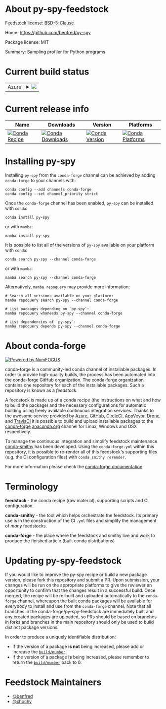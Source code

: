 About py-spy-feedstock
======================

Feedstock license: [BSD-3-Clause](https://github.com/conda-forge/py-spy-feedstock/blob/main/LICENSE.txt)

Home: https://github.com/benfred/py-spy

Package license: MIT

Summary: Sampling profiler for Python programs

Current build status
====================


<table>
    
  <tr>
    <td>Azure</td>
    <td>
      <details>
        <summary>
          <a href="https://dev.azure.com/conda-forge/feedstock-builds/_build/latest?definitionId=8225&branchName=main">
            <img src="https://dev.azure.com/conda-forge/feedstock-builds/_apis/build/status/py-spy-feedstock?branchName=main">
          </a>
        </summary>
        <table>
          <thead><tr><th>Variant</th><th>Status</th></tr></thead>
          <tbody><tr>
              <td>linux_64</td>
              <td>
                <a href="https://dev.azure.com/conda-forge/feedstock-builds/_build/latest?definitionId=8225&branchName=main">
                  <img src="https://dev.azure.com/conda-forge/feedstock-builds/_apis/build/status/py-spy-feedstock?branchName=main&jobName=linux&configuration=linux%20linux_64_" alt="variant">
                </a>
              </td>
            </tr><tr>
              <td>linux_aarch64</td>
              <td>
                <a href="https://dev.azure.com/conda-forge/feedstock-builds/_build/latest?definitionId=8225&branchName=main">
                  <img src="https://dev.azure.com/conda-forge/feedstock-builds/_apis/build/status/py-spy-feedstock?branchName=main&jobName=linux&configuration=linux%20linux_aarch64_" alt="variant">
                </a>
              </td>
            </tr><tr>
              <td>linux_ppc64le</td>
              <td>
                <a href="https://dev.azure.com/conda-forge/feedstock-builds/_build/latest?definitionId=8225&branchName=main">
                  <img src="https://dev.azure.com/conda-forge/feedstock-builds/_apis/build/status/py-spy-feedstock?branchName=main&jobName=linux&configuration=linux%20linux_ppc64le_" alt="variant">
                </a>
              </td>
            </tr><tr>
              <td>osx_64</td>
              <td>
                <a href="https://dev.azure.com/conda-forge/feedstock-builds/_build/latest?definitionId=8225&branchName=main">
                  <img src="https://dev.azure.com/conda-forge/feedstock-builds/_apis/build/status/py-spy-feedstock?branchName=main&jobName=osx&configuration=osx%20osx_64_" alt="variant">
                </a>
              </td>
            </tr><tr>
              <td>osx_arm64</td>
              <td>
                <a href="https://dev.azure.com/conda-forge/feedstock-builds/_build/latest?definitionId=8225&branchName=main">
                  <img src="https://dev.azure.com/conda-forge/feedstock-builds/_apis/build/status/py-spy-feedstock?branchName=main&jobName=osx&configuration=osx%20osx_arm64_" alt="variant">
                </a>
              </td>
            </tr><tr>
              <td>win_64</td>
              <td>
                <a href="https://dev.azure.com/conda-forge/feedstock-builds/_build/latest?definitionId=8225&branchName=main">
                  <img src="https://dev.azure.com/conda-forge/feedstock-builds/_apis/build/status/py-spy-feedstock?branchName=main&jobName=win&configuration=win%20win_64_" alt="variant">
                </a>
              </td>
            </tr>
          </tbody>
        </table>
      </details>
    </td>
  </tr>
</table>

Current release info
====================

| Name | Downloads | Version | Platforms |
| --- | --- | --- | --- |
| [![Conda Recipe](https://img.shields.io/badge/recipe-py--spy-green.svg)](https://anaconda.org/conda-forge/py-spy) | [![Conda Downloads](https://img.shields.io/conda/dn/conda-forge/py-spy.svg)](https://anaconda.org/conda-forge/py-spy) | [![Conda Version](https://img.shields.io/conda/vn/conda-forge/py-spy.svg)](https://anaconda.org/conda-forge/py-spy) | [![Conda Platforms](https://img.shields.io/conda/pn/conda-forge/py-spy.svg)](https://anaconda.org/conda-forge/py-spy) |

Installing py-spy
=================

Installing `py-spy` from the `conda-forge` channel can be achieved by adding `conda-forge` to your channels with:

```
conda config --add channels conda-forge
conda config --set channel_priority strict
```

Once the `conda-forge` channel has been enabled, `py-spy` can be installed with `conda`:

```
conda install py-spy
```

or with `mamba`:

```
mamba install py-spy
```

It is possible to list all of the versions of `py-spy` available on your platform with `conda`:

```
conda search py-spy --channel conda-forge
```

or with `mamba`:

```
mamba search py-spy --channel conda-forge
```

Alternatively, `mamba repoquery` may provide more information:

```
# Search all versions available on your platform:
mamba repoquery search py-spy --channel conda-forge

# List packages depending on `py-spy`:
mamba repoquery whoneeds py-spy --channel conda-forge

# List dependencies of `py-spy`:
mamba repoquery depends py-spy --channel conda-forge
```


About conda-forge
=================

[![Powered by
NumFOCUS](https://img.shields.io/badge/powered%20by-NumFOCUS-orange.svg?style=flat&colorA=E1523D&colorB=007D8A)](https://numfocus.org)

conda-forge is a community-led conda channel of installable packages.
In order to provide high-quality builds, the process has been automated into the
conda-forge GitHub organization. The conda-forge organization contains one repository
for each of the installable packages. Such a repository is known as a *feedstock*.

A feedstock is made up of a conda recipe (the instructions on what and how to build
the package) and the necessary configurations for automatic building using freely
available continuous integration services. Thanks to the awesome service provided by
[Azure](https://azure.microsoft.com/en-us/services/devops/), [GitHub](https://github.com/),
[CircleCI](https://circleci.com/), [AppVeyor](https://www.appveyor.com/),
[Drone](https://cloud.drone.io/welcome), and [TravisCI](https://travis-ci.com/)
it is possible to build and upload installable packages to the
[conda-forge](https://anaconda.org/conda-forge) [anaconda.org](https://anaconda.org/)
channel for Linux, Windows and OSX respectively.

To manage the continuous integration and simplify feedstock maintenance
[conda-smithy](https://github.com/conda-forge/conda-smithy) has been developed.
Using the ``conda-forge.yml`` within this repository, it is possible to re-render all of
this feedstock's supporting files (e.g. the CI configuration files) with ``conda smithy rerender``.

For more information please check the [conda-forge documentation](https://conda-forge.org/docs/).

Terminology
===========

**feedstock** - the conda recipe (raw material), supporting scripts and CI configuration.

**conda-smithy** - the tool which helps orchestrate the feedstock.
                   Its primary use is in the construction of the CI ``.yml`` files
                   and simplify the management of *many* feedstocks.

**conda-forge** - the place where the feedstock and smithy live and work to
                  produce the finished article (built conda distributions)


Updating py-spy-feedstock
=========================

If you would like to improve the py-spy recipe or build a new
package version, please fork this repository and submit a PR. Upon submission,
your changes will be run on the appropriate platforms to give the reviewer an
opportunity to confirm that the changes result in a successful build. Once
merged, the recipe will be re-built and uploaded automatically to the
`conda-forge` channel, whereupon the built conda packages will be available for
everybody to install and use from the `conda-forge` channel.
Note that all branches in the conda-forge/py-spy-feedstock are
immediately built and any created packages are uploaded, so PRs should be based
on branches in forks and branches in the main repository should only be used to
build distinct package versions.

In order to produce a uniquely identifiable distribution:
 * If the version of a package **is not** being increased, please add or increase
   the [``build/number``](https://docs.conda.io/projects/conda-build/en/latest/resources/define-metadata.html#build-number-and-string).
 * If the version of a package **is** being increased, please remember to return
   the [``build/number``](https://docs.conda.io/projects/conda-build/en/latest/resources/define-metadata.html#build-number-and-string)
   back to 0.

Feedstock Maintainers
=====================

* [@benfred](https://github.com/benfred/)
* [@xhochy](https://github.com/xhochy/)

